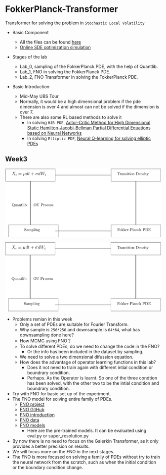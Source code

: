 # FokkerPlanck-Transformer

Transformer for solving the problem in `Stochastic Local Volatility`
* Basic Component
  * All the files can be found [here](https://drive.google.com/drive/folders/1tUCTlFCo_-FoiCj-LkJdOsZrlSSq4mTe?usp=sharing)
  * [Online SDE optimization simulation](https://drive.google.com/file/d/1QRuUF7aWUdJ25q0jIrGUu63Mn1ohrIMp/view)
* Stages of the lab
  * Lab_0, sampling of the FokkerPlanck PDE, with the help of Quantlib.
  * Lab_1, FNO in solving the FokkerPlanck PDE.
  * Lab_2, FNO Transformer in solving the FokkerPlanck PDE.

* Basic Introduction
  * Mid-May UBS Tour
  * Normally, it would be a high dimensional problem if the pde dimension is over 4 and almost can not be solved if the dimension is over 7.
  * There are also some RL based methods to solve it
    * In solving `HJB PDE`, [Actor-Critic Method for High Dimensional Static Hamilton-Jacobi-Bellman Partial Differential Equations based on Neural Networks](https://drive.google.com/file/d/1HaaCSM7JVOiG9VpH0m72fsYW_urPEwsb/view?usp=sharing)   
    * In solving `Elliptic PDE`, [Neural Q-learning for solving elliptic PDEs](https://drive.google.com/file/d/1rh6Syg8r4UgnDKIBX7bOw2zkC_4DDMF6/view?usp=sharing)

## Week3

![Process](\static\Process.svg)

![Process](\static\Process.png)

* Problems remian in this week
  * Only a set of PDEs are suitable for Fourier Transform.
  * Why sample is `256*256` and downsample is `64*64`, what has downsampling done here?
  * How MCMC using FNO？
  * To solve different PDEs, do we need to change the code in the FNO?
    * Or the info has been included in the dataset by sampling.
  * We need to solve a two dimensional difussion equation.
  * How does the advantage of operator learning functions in this lab?
    * Does it not need to train again with different intial condition or boundrary condition.
    * Perhaps. As the Operator is learnt. So one of the three condtion has been solved, with the other two to be the intial condition and boundrary condition.
* Try with FNO for basic set up of the experiment.
* The FNO model for solving entire family of PDEs.
  * [FNO project](https://zongyi-li.github.io/neural-operator/)
  * [FNO GitHub](https://github.com/zongyi-li/fourier_neural_operator)
  * [FNO introduction](https://zongyi-li.github.io/blog/2020/fourier-pde/)
  * [FNO data](https://drive.google.com/drive/folders/1LfmrsIw6Wo_vbYhy3Azr4KVK8FeZDLT8?usp=sharing) 
  * [FNO models](https://drive.google.com/drive/folders/1pxQeQhE-M9OGbVIHr35fid4CDquXFWa-?usp=sharing)
    * Here are the pre-trained models. It can be evaluated using eval.py or super_resolution.py
* By now there is no need to focus on the Galerkin Transformer, as it only provides a better precision on results.
* We will focus more on the FNO in the next stages.
* The FNO is more focused on solving a family of PDEs without try to train the neural network from the scratch, such as when the initial condition or the boundary condition change.
